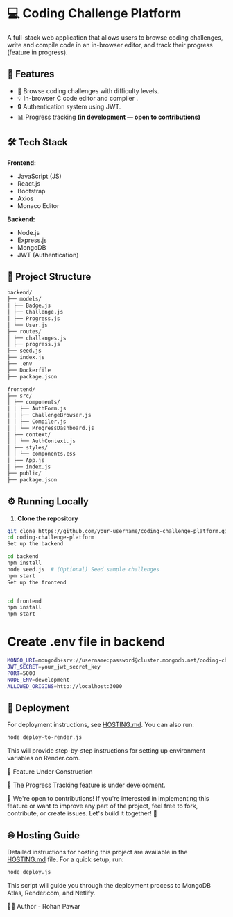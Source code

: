 # 💻 Coding Challenge Platform

A full-stack web application that allows users to browse coding challenges, write and compile code in an in-browser editor, and track their progress (feature in progress).

## 🚀 Features

- 🧩 Browse coding challenges with difficulty levels.
- 💡 In-browser C code editor and compiler .
- 🔒 Authentication system using JWT.
- 📊 Progress tracking **(in development — open to contributions)**

## 🛠️ Tech Stack

**Frontend:**
- JavaScript (JS)
- React.js
- Bootstrap
- Axios
- Monaco Editor

**Backend:**
- Node.js
- Express.js
- MongoDB
- JWT (Authentication)

## 📂 Project Structure

```bash
backend/
├── models/
│ ├── Badge.js
│ ├── Challenge.js
│ ├── Progress.js
│ └── User.js
├── routes/
│ ├── challanges.js
│ ├── progress.js
├── seed.js
├── index.js
├── .env
├── Dockerfile
├── package.json

frontend/
├── src/
│ ├── components/
│ │ ├── AuthForm.js
│ │ ├── ChallengeBrowser.js
│ │ ├── Compiler.js
│ │ └── ProgressDashboard.js
│ ├── context/
│ │ └── AuthContext.js
│ ├── styles/
│ │ └── components.css
│ ├── App.js
│ ├── index.js
├── public/
├── package.json

```
## ⚙️ Running Locally

1. **Clone the repository**

```bash
git clone https://github.com/your-username/coding-challenge-platform.git
cd coding-challenge-platform
Set up the backend

cd backend
npm install
node seed.js  # (Optional) Seed sample challenges
npm start
Set up the frontend


cd frontend
npm install
npm start

```


 # Create .env file in backend

 ```bash
MONGO_URI=mongodb+srv://username:password@cluster.mongodb.net/coding-challenge-db?retryWrites=true&w=majority
JWT_SECRET=your_jwt_secret_key
PORT=5000
NODE_ENV=development
ALLOWED_ORIGINS=http://localhost:3000
```

## 🚀 Deployment

For deployment instructions, see [HOSTING.md](./HOSTING.md). You can also run:

```bash
node deploy-to-render.js
```

This will provide step-by-step instructions for setting up environment variables on Render.com.


🚧 Feature Under Construction

📌 The Progress Tracking feature is under development.

💬 We're open to contributions!
If you're interested in implementing this feature or want to improve any part of the project, feel free to fork, contribute, or create issues. Let's build it together! 🚀

## 🌐 Hosting Guide

Detailed instructions for hosting this project are available in the [HOSTING.md](./HOSTING.md) file. 
For a quick setup, run:

```bash
node deploy.js
```

This script will guide you through the deployment process to MongoDB Atlas, Render.com, and Netlify.

🧑‍💻 Author - 
Rohan Pawar
